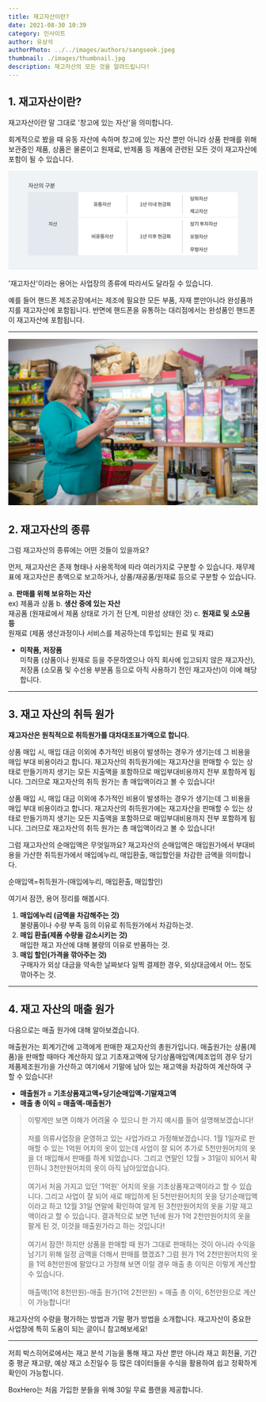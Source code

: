```yaml
---
title: 재고자산이란?
date: 2021-08-30 10:39
category: 인사이트
author: 유상석
authorPhoto: ../../images/authors/sangseok.jpeg
thumbnail: ./images/thumbnail.jpg
description: 재고자산의 모든 것을 알려드립니다!
---
```


## 1. 재고자산이란?

재고자산이란 말 그대로 '창고에 있는 자산'을 의미합니다.

회계적으로 봤을 때 유동 자산에 속하며 창고에 있는 자산 뿐만 아니라 상품 판매를 위해 보관중인 제품, 상품은 물론이고 원재료, 반제품 등 제품에 관련된 모든 것이 재고자산에 포함이 될 수 있습니다.

![자산의 구분](./images/1.png)

'재고자산'이라는 용어는 사업장의 종류에 따라서도 달라질 수 있습니다.

예를 들어 핸드폰 제조공장에서는 제조에 필요한 모든 부품, 자재 뿐만아니라 완성품까지를 재고자산에 포함됩니다. 반면에 핸드폰을 유통하는 대리점에서는 완성품인 핸드폰이 재고자산에 포함됩니다.

---

![장 보는 아주머니](./images/2.jpg)

## 2. 재고자산의 종류

그럼 재고자산의 종류에는 어떤 것들이 있을까요?

먼저, 재고자산은 존재 형태나 사용목적에 따라 여러가지로 구분할 수 있습니다. 재무제표에 재고자산은 총액으로 보고하거나, 상품/재공품/원재료 등으로 구분할 수 있습니다.

a. **판매를 위해 보유하는 자산**<br/>ex) 제품과 상품
b. **생산 중에 있는 자산**<br/>재공품 (원재료에서 제품 상태로 가기 전 단계, 미완성 상태인 것)
c. **원재료 및 소모품 등**<br/>원재료 (제품 생산과정이나 서비스를 제공하는데 투입되는 원료 및 재료)

- **미착품, 저장품**<br/>미착품 (상품이나 원재로 등을 주문하였으나 아직 회사에 입고되지 않은 재고자산), 저장품 (소모품 및 수선용 부분품 등으로 아직 사용하기 전인 재고자산)이 이에 해당합니다.

---

## 3. 재고 자산의 취득 원가

**재고자산은 원칙적으로 취득원가를 대차대조표가액으로 합니다.**

상품 매입 시, 매입 대금 이외에 추가적인 비용이 발생하는 경우가 생기는데 그 비용을 매입 부대 비용이라고 합니다. 재고자산의 취득원가에는 재고자산을 판매할 수 있는 상태로 만들기까지 생기는 모든 지출액을 포함하므로 매입부대비용까지 전부 포함하게 됩니다. 그러므로 재고자산의 취득 원가는 총 매입액이라고 볼 수 있습니다!

상품 매입 시, 매입 대금 이외에 추가적인 비용이 발생하는 경우가 생기는데 그 비용을 매입 부대 비용이라고 합니다. 재고자산의 취득원가에는 재고자산을 판매할 수 있는 상태로 만들기까지 생기는 모든 지출액을 포함하므로 매입부대비용까지 전부 포함하게 됩니다. 그러므로 재고자산의 취득 원가는 총 매입액이라고 볼 수 있습니다!

그럼 재고자산의 순매입액은 무엇일까요? 재고자산의 순매입액은 매입원가에서 부대비용을 가산한 취득원가에서 매입에누리, 매입환출, 매입할인을 차감한 금액을 의미합니다.

<tip-box>순매입액=취득원가-(매입에누리, 매입환출, 매입할인)</tip-box>

여기서 잠깐, 용어 정리를 해봅시다.

1. **매입에누리 (금액을 차감해주는 것)** <br/> 불량품이나 수량 부족 등의 이유로 취득원가에서 차감하는것.
2. **매입 환출(제품 수량을 감소시키는 것)** <br/> 매입한 재고 자산에 대해 불량의 이유로 반품하는 것.
3. **매입 할인(가격을 깎아주는 것)** <br/> 구매자가 외상 대금을 약속한 날짜보다 일찍 결제한 경우, 외상대금에서 어느 정도 깎아주는 것.

---

## 4. 재고 자산의 매출 원가

다음으로는 매출 원가에 대해 알아보겠습니다.

매출원가는 회계기간에 고객에게 판매한 재고자산의 총원가입니다. 매출원가는 상품(제품)을 판매할 때마다 계산하지 않고 기초재고액에 당기상품매입액(제조업의 경우 당기제품제조원가)을 가산하고 여기에서 기말에 남아 있는 재고액을 차감하여 계산하여 구할 수 있습니다!

- **매출원가 = 기초상품재고액+당기순매입액-기말재고액**
- **매출 총 이익 = 매출액-매출원가**

> 이렇게만 보면 이해가 어려울 수 있으니 한 가지 예시를 들어 설명해보겠습니다!<br/><br/>
> 저를 의류사업장을 운영하고 있는 사업가라고 가정해보겠습니다. 1월 1일자로 판매할 수 있는 1억원 어치의 옷이 있는데 사업이 잘 되어 추가로 5천만원어치의 옷을 더 매입해서 판매를 하게 되었습니다. 그리고 연말인 12월 > 31일이 되어서 확인하니 3천만원어치의 옷이 아직 남아있었습니다.<br/><br/>
> 여기서 처음 가지고 있던 '1억원' 어치의 옷을 기초상품재고액이라고 할 수 있습니다. 그리고 사업이 잘 되어 새로 매입하게 된 5천만원어치의 옷을 당기순매입액이라고 하고 12월 31일 연말에 확인하여 알게 된 3천만원어치의 옷을 기말 재고액이라고 할 수 있습니다. 결과적으로 보면 1년에 원가 1억 2천만원어치의 옷을 팔게 된 것, 이것을 매출원가라고 하는 것입니다!<br/><br/>
> 여기서 잠깐! 하지만 상품을 판매할 때 원가 그대로 판매하는 것이 아니라 수익을 남기기 위해 일정 금액을 더해서 판매를 했겠죠? 그럼 원가 1억 2천만원어치의 옷을 1억 8천만원에 팔았다고 가정해 보면 이럴 경우 매출 총 이익은 이렇게 계산할 수 있습니다.<br/><br/>
> 매출액(1억 8천만원)-매출 원가(1억 2천만원) = 매출 총 이익, 6천만원으로 계산이 가능합니다!

재고자산의 수량을 평가하는 방법과 기말 평가 방법을 소개합니다. 재고자산이 중요한 사업장에 특히 도움이 되는 글이니 참고해보세요!

---

저희 박스히어로에서는 재고 분석 기능을 통해 재고 자산 뿐만 아니라 재고 회전율, 기간 중 평균 재고량, 예상 재고 소진일수 등 많은 데이터들을 수식을 활용하여 쉽고 정확하게 확인이 가능합니다.

BoxHero는 처음 가입한 분들을 위해 30일 무료 플랜을 제공합니다.
